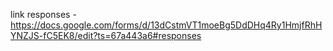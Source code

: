 link responses - https://docs.google.com/forms/d/13dCstmVT1moeBg5DdDHq4Ry1HmjfRhHYNZJS-fC5EK8/edit?ts=67a443a6#responses

